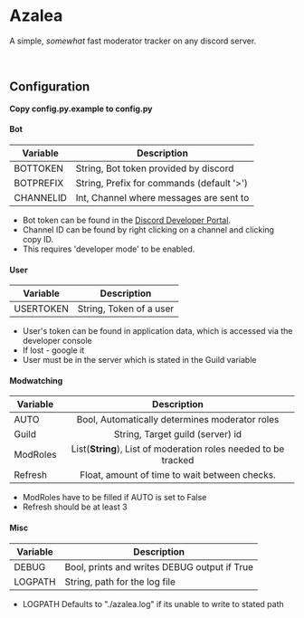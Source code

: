 # Azalea
A simple, *somewhat* fast moderator tracker on any discord server.

<br>

## Configuration

**Copy config.py.example to config.py<br>**

#### Bot
| Variable | Description |
| - | - |
| BOTTOKEN | String, Bot token provided by discord |
| BOTPREFIX | String, Prefix for commands (default '>') |
| CHANNELID | Int, Channel where messages are sent to |

* Bot token can be found in the [Discord Developer Portal](https://discord.com/developers/applications).
* Channel ID can be found by right clicking on a channel and clicking copy ID.
 * This requires 'developer mode' to be enabled.

#### User

| Variable | Description |
| - | - |
| USERTOKEN | String, Token of a user |

* User's token can be found in application data, which is accessed via the developer console
 * If lost - google it
* User must be in the server which is stated in the Guild variable


#### Modwatching

| Variable  | Description |
| ------------- |:-------------:|
| AUTO      |Bool, Automatically determines moderator roles |
| Guild      | String, Target guild (server) id     |
| ModRoles      | List(**String**), List of moderation roles needed to be tracked     |
| Refresh | Float, amount of time to wait between checks.|

 * ModRoles have to be filled if AUTO is set to False
 * Refresh should be at least 3
 
#### Misc
| Variable | Description |
| --------- | ----------- |
| DEBUG | Bool, prints and writes DEBUG output if True|
| LOGPATH | String, path for the log file |

* LOGPATH Defaults to "./azalea.log" if its unable to write to stated path